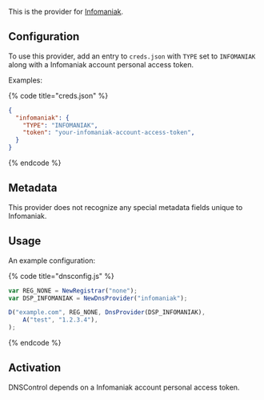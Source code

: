 This is the provider for [Infomaniak](https://www.infomaniak.com/).

## Configuration

To use this provider, add an entry to `creds.json` with `TYPE` set to `INFOMANIAK` along with a Infomaniak account personal access token.

Examples:

{% code title="creds.json" %}
```json
{
  "infomaniak": {
    "TYPE": "INFOMANIAK",
    "token": "your-infomaniak-account-access-token",
  }
}
```
{% endcode %}

## Metadata
This provider does not recognize any special metadata fields unique to Infomaniak.

## Usage
An example configuration:

{% code title="dnsconfig.js" %}
```javascript
var REG_NONE = NewRegistrar("none");
var DSP_INFOMANIAK = NewDnsProvider("infomaniak");

D("example.com", REG_NONE, DnsProvider(DSP_INFOMANIAK),
    A("test", "1.2.3.4"),
);
```
{% endcode %}

## Activation
DNSControl depends on a Infomaniak account personal access token.
